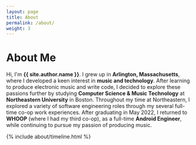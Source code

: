```yaml
---
layout: page
title: About
permalink: /about/
weight: 3
---
```


# **About Me**

Hi, I'm **{{ site.author.name }}**. I grew up in **Arlington, Massachusetts**, where I developed a keen interest in **music and technology**.
After learning to produce electronic music and write code, I decided to explore these passions further by studying **Computer Science & Music Technology** at **Northeastern University** in Boston.
Throughout my time at Northeastern, I explored a variety of software engineering roles through my several full-time co-op work experiences.
After graduating in May 2022, I returned to **WHOOP** (where I had my third co-op), as a full-time **Android Engineer**, while continuing to pursue my passion of producing music.

<!--
<div class="row">
{% include about/skills.html title="Programming Skills" source=site.data.programming-skills %}
{% include about/skills.html title="Other Skills" source=site.data.other-skills %}
</div>
-->

<div class="row">
{% include about/timeline.html %}
</div>
